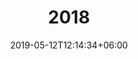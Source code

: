 ---
title: "2018"
date: 2019-05-12T12:14:34+06:00
description: "This is meta description."
type : "fhc/archive"
layout: "year.html"
images: 
- "images/blog/post-2.jpg"
- "images/blog/post-2.jpg"
- "images/blog/post-2.jpg"


---
